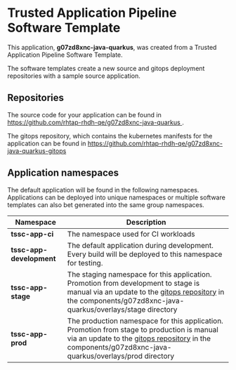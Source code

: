 # Trusted Application Pipeline Software Template

This application, **g07zd8xnc-java-quarkus**, was created from a Trusted Application Pipeline Software Template.

The software templates create a new source and gitops deployment repositories with a sample source application. 

## Repositories

The source code for your application can be found in [https://github.com/rhtap-rhdh-qe/g07zd8xnc-java-quarkus ](https://github.com/rhtap-rhdh-qe/g07zd8xnc-java-quarkus ).
 
The gitops repository, which contains the kubernetes manifests for the application can be found in 
[https://github.com/rhtap-rhdh-qe/g07zd8xnc-java-quarkus-gitops ](https://github.com/rhtap-rhdh-qe/g07zd8xnc-java-quarkus-gitops ) 

## Application namespaces 

The default application will be found in the following namespaces. Applications can be deployed into unique namespaces or multiple software templates can also bet generated into the same group namespaces.  

|  Namespace   |  Description   |  
| -------- | -------- |
| **tssc-app-ci** | The namespace used for CI workloads |
| **tssc-app-development** | The default application during development. Every build will be deployed to this namespace for testing. |
| **tssc-app-stage** | The staging namespace for this application. Promotion from development to stage is manual via an update to the [gitops repository](https://github.com/rhtap-rhdh-qe/g07zd8xnc-java-quarkus-gitops ) in the components/g07zd8xnc-java-quarkus/overlays/stage directory |
| **tssc-app-prod** | The production namespace for this application. Promotion from stage to production is manual via an update to the [gitops repository](https://github.com/rhtap-rhdh-qe/g07zd8xnc-java-quarkus-gitops ) in the components/g07zd8xnc-java-quarkus/overlays/prod directory |